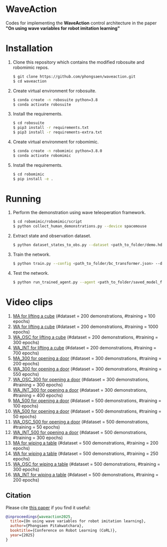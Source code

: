 # WaveAction
Codes for implementing the **WaveAction** control architecture in the paper **"On using wave variables for robot imitation learning"**

# Installation
1. Clone this repository which contains the modified robosuite and robomimic repos.
   ```sh 
   $ git clone https://github.com/phongsaen/waveaction.git
   $ cd waveaction
   ```
2. Create virtual environment for robosuite.
   ```sh
   $ conda create -n robosuite python=3.8
   $ conda activate robosuite
   ```
3. Install the requirements.
   ```sh
   $ cd robosuite
   $ pip3 install -r requirements.txt
   $ pip3 install -r requirements-extra.txt
   ```
4. Create virtual environment for robomimic.
   ```sh
   $ conda create -n robomimic python=3.8.0
   $ conda activate robomimic
   ```
5. Install the requirements.
   ```sh
   $ cd robomimic
   $ pip install -e .
   ```

# Running
1. Perform the demonstration using wave teleoperation framework.
   ```sh 
   $ cd robomimic/robomimic/script
   $ python collect_human_demonstrations.py --device spacemouse
   ```
2. Extract state and observation dataset.
   ```sh
   $ python dataset_states_to_obs.py --dataset <path_to_folder/demo.hdf5> --output_name low_dim.hdf5 --done_mode 2
   ```
3. Train the network.
   ```sh
   $ python train.py --config <path_to_folder/bc_transformer.json> --dataset <path_to_folder/low_dim.hdf5>
   ```
4. Test the network.
   ```sh
   $ python run_trained_agent.py --agent <path_to_folder/saved_model_file.pth> --n_rollouts 50 --horizon <network_steps_to_run> --seed <random_seed_number>
   ```

# Video clips
1. [MA for lifting a cube](https://github.com/phongsaen/waveaction/tree/main/videos/lift_pos.mp4) (#dataset = 200 demonstrations, #training = 100 epochs)
2. [WA for lifting a cube](https://github.com/phongsaen/waveaction/tree/main/videos/lift_wave.mp4) (#dataset = 200 demonstrations, #training = 1000 epochs)
3. [WA_OSC for lifting a cube](https://github.com/phongsaen/waveaction/tree/main/videos/lift_wave_osc.mp4) (#dataset = 200 demonstrations, #training = 300 epochs)
4. [WA_INT for lifting a cube](https://github.com/phongsaen/waveaction/tree/main/videos/lift_wave_int.mp4) (#dataset = 200 demonstrations, #training = 700 epochs)
5. [MA_300 for opening a door](https://github.com/phongsaen/waveaction/tree/main/videos/door_pos_300.mp4) (#dataset = 300 demonstrations, #training = 200 epochs)
6. [WA_300 for opening a door](https://github.com/phongsaen/waveaction/tree/main/videos/door_wave_300.mp4) (#dataset = 300 demonstrations, #training = 550 epochs)
7. [WA_OSC_300 for opening a door](https://github.com/phongsaen/waveaction/tree/main/videos/door_wave_osc_300.mp4) (#dataset = 300 demonstrations, #training = 300 epochs)
8. [WA_INT_300 for opening a door](https://github.com/phongsaen/waveaction/tree/main/videos/door_wave_int_300.mp4) (#dataset = 300 demonstrations, #training = 400 epochs)
9. [MA_500 for opening a door](https://github.com/phongsaen/waveaction/tree/main/videos/door_pos_500.mp4) (#dataset = 500 demonstrations, #training = 100 epochs)
10. [WA_500 for opening a door](https://github.com/phongsaen/waveaction/tree/main/videos/door_wave_500.mp4) (#dataset = 500 demonstrations, #training = 50 epochs)
11. [WA_OSC_500 for opening a door](https://github.com/phongsaen/waveaction/tree/main/videos/door_wave_osc_500.mp4) (#dataset = 500 demonstrations, #training = 50 epochs)
12. [WA_INT_500 for opening a door](https://github.com/phongsaen/waveaction/tree/main/videos/door_wave_int_500.mp4) (#dataset = 500 demonstrations, #training = 300 epochs)
13. [MA for wiping a table](https://github.com/phongsaen/waveaction/tree/main/videos/wipe_pos.mp4) (#dataset = 500 demonstrations, #training = 200 epochs)
14. [WA for wiping a table](https://github.com/phongsaen/waveaction/tree/main/videos/wipe_wave.mp4) (#dataset = 500 demonstrations, #training = 250 epochs)
15. [WA_OSC for wiping a table](https://github.com/phongsaen/waveaction/tree/main/videos/wipe_wave_osc.mp4) (#dataset = 500 demonstrations, #training = 300 epochs)
16. [WA_INT for wiping a table](https://github.com/phongsaen/waveaction/tree/main/videos/wipe_wave_int.mp4) (#dataset = 500 demonstrations, #training = 200 epochs)


## Citation

Please cite [this paper](https://arxiv.org/abs/2108.03298) if you find it useful:

```bibtex
@inproceedings{waveaction2025,
  title={On using wave variables for robot imitation learning},
  author={Phongsaen Pitakwatchara},
  booktitle={Conference on Robot Learning (CoRL)},
  year={2025}
}
```
